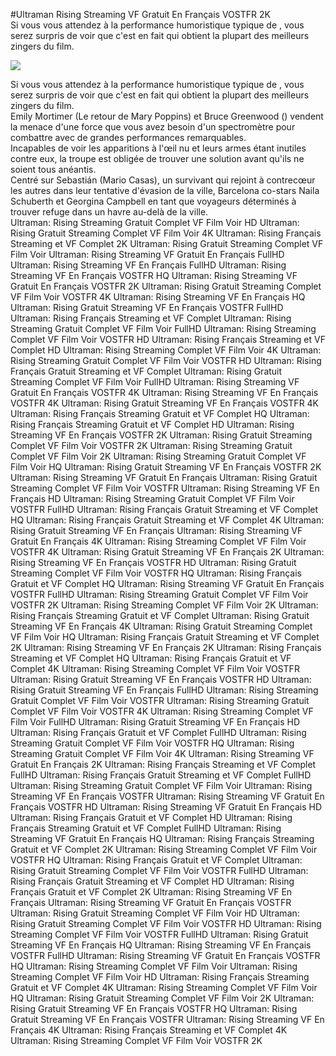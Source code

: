 #Ultraman Rising Streaming VF Gratuit En Français VOSTFR 2K  
Si vous vous attendez à la performance humoristique typique de , vous serez surpris de voir que c'est en fait  qui obtient la plupart des meilleurs zingers du film.  
  
[![](https://i.imgur.com/qSNzIqt.png)](https://movie.rssnews.media/ZAwFIQc.php)  
  
Si vous vous attendez à la performance humoristique typique de , vous serez surpris de voir que c'est en fait  qui obtient la plupart des meilleurs zingers du film.  
Emily Mortimer (Le retour de Mary Poppins) et Bruce Greenwood () vendent la menace d'une force que vous avez besoin d'un spectromètre pour combattre avec de grandes performances remarquables.  
Incapables de voir les apparitions à l'œil nu et leurs armes étant inutiles contre eux, la troupe est obligée de trouver une solution avant qu'ils ne soient tous anéantis.  
Centré sur Sebastián (Mario Casas), un survivant qui rejoint à contrecœur les autres dans leur tentative d'évasion de la ville,  Barcelona co-stars Naila Schuberth et Georgina Campbell en tant que voyageurs déterminés à trouver refuge dans un havre au-delà de la ville.  
Ultraman: Rising Streaming Gratuit Complet VF Film Voir HD
Ultraman: Rising Gratuit Streaming Complet VF Film Voir 4K
Ultraman: Rising Français Streaming et VF Complet 2K
Ultraman: Rising Gratuit Streaming Complet VF Film Voir
Ultraman: Rising Streaming VF Gratuit En Français FullHD
Ultraman: Rising Streaming VF En Français FullHD
Ultraman: Rising Streaming VF En Français VOSTFR HQ
Ultraman: Rising Streaming VF Gratuit En Français VOSTFR 2K
Ultraman: Rising Gratuit Streaming Complet VF Film Voir VOSTFR 4K
Ultraman: Rising Streaming VF En Français HQ
Ultraman: Rising Gratuit Streaming VF En Français VOSTFR FullHD
Ultraman: Rising Français Streaming et VF Complet
Ultraman: Rising Streaming Gratuit Complet VF Film Voir FullHD
Ultraman: Rising Streaming Complet VF Film Voir VOSTFR HD
Ultraman: Rising Français Streaming et VF Complet HD
Ultraman: Rising Streaming Complet VF Film Voir 4K
Ultraman: Rising Streaming Gratuit Complet VF Film Voir VOSTFR HD
Ultraman: Rising Français Gratuit Streaming et VF Complet
Ultraman: Rising Gratuit Streaming Complet VF Film Voir FullHD
Ultraman: Rising Streaming VF Gratuit En Français VOSTFR 4K
Ultraman: Rising Streaming VF En Français VOSTFR 4K
Ultraman: Rising Gratuit Streaming VF En Français VOSTFR 4K
Ultraman: Rising Français Streaming Gratuit et VF Complet HQ
Ultraman: Rising Français Streaming Gratuit et VF Complet HD
Ultraman: Rising Streaming VF En Français VOSTFR 2K
Ultraman: Rising Gratuit Streaming Complet VF Film Voir VOSTFR 2K
Ultraman: Rising Streaming Gratuit Complet VF Film Voir 2K
Ultraman: Rising Streaming Gratuit Complet VF Film Voir HQ
Ultraman: Rising Gratuit Streaming VF En Français VOSTFR 2K
Ultraman: Rising Streaming VF Gratuit En Français
Ultraman: Rising Gratuit Streaming Complet VF Film Voir VOSTFR
Ultraman: Rising Streaming VF En Français HD
Ultraman: Rising Streaming Gratuit Complet VF Film Voir VOSTFR FullHD
Ultraman: Rising Français Gratuit Streaming et VF Complet HQ
Ultraman: Rising Français Gratuit Streaming et VF Complet 4K
Ultraman: Rising Gratuit Streaming VF En Français
Ultraman: Rising Streaming VF Gratuit En Français 4K
Ultraman: Rising Streaming Complet VF Film Voir VOSTFR 4K
Ultraman: Rising Gratuit Streaming VF En Français 2K
Ultraman: Rising Streaming VF En Français VOSTFR HD
Ultraman: Rising Gratuit Streaming Complet VF Film Voir VOSTFR HQ
Ultraman: Rising Français Gratuit et VF Complet HQ
Ultraman: Rising Streaming VF Gratuit En Français VOSTFR FullHD
Ultraman: Rising Streaming Gratuit Complet VF Film Voir VOSTFR 2K
Ultraman: Rising Streaming Complet VF Film Voir 2K
Ultraman: Rising Français Streaming Gratuit et VF Complet
Ultraman: Rising Gratuit Streaming VF En Français 4K
Ultraman: Rising Gratuit Streaming Complet VF Film Voir HQ
Ultraman: Rising Français Gratuit Streaming et VF Complet 2K
Ultraman: Rising Streaming VF En Français 2K
Ultraman: Rising Français Streaming et VF Complet HQ
Ultraman: Rising Français Gratuit et VF Complet 4K
Ultraman: Rising Streaming Complet VF Film Voir VOSTFR
Ultraman: Rising Gratuit Streaming VF En Français VOSTFR HD
Ultraman: Rising Gratuit Streaming VF En Français FullHD
Ultraman: Rising Streaming Gratuit Complet VF Film Voir VOSTFR
Ultraman: Rising Streaming Gratuit Complet VF Film Voir VOSTFR 4K
Ultraman: Rising Streaming Complet VF Film Voir FullHD
Ultraman: Rising Gratuit Streaming VF En Français HD
Ultraman: Rising Français Gratuit et VF Complet FullHD
Ultraman: Rising Streaming Gratuit Complet VF Film Voir VOSTFR HQ
Ultraman: Rising Streaming Gratuit Complet VF Film Voir 4K
Ultraman: Rising Streaming VF Gratuit En Français 2K
Ultraman: Rising Français Streaming et VF Complet FullHD
Ultraman: Rising Français Gratuit Streaming et VF Complet FullHD
Ultraman: Rising Streaming Gratuit Complet VF Film Voir
Ultraman: Rising Streaming VF En Français VOSTFR
Ultraman: Rising Streaming VF Gratuit En Français VOSTFR HD
Ultraman: Rising Streaming VF Gratuit En Français HD
Ultraman: Rising Français Gratuit et VF Complet HD
Ultraman: Rising Français Streaming Gratuit et VF Complet FullHD
Ultraman: Rising Streaming VF Gratuit En Français HQ
Ultraman: Rising Français Streaming Gratuit et VF Complet 2K
Ultraman: Rising Streaming Complet VF Film Voir VOSTFR HQ
Ultraman: Rising Français Gratuit et VF Complet
Ultraman: Rising Gratuit Streaming Complet VF Film Voir VOSTFR FullHD
Ultraman: Rising Français Gratuit Streaming et VF Complet HD
Ultraman: Rising Français Gratuit et VF Complet 2K
Ultraman: Rising Streaming VF En Français
Ultraman: Rising Streaming VF Gratuit En Français VOSTFR
Ultraman: Rising Gratuit Streaming Complet VF Film Voir HD
Ultraman: Rising Gratuit Streaming Complet VF Film Voir VOSTFR HD
Ultraman: Rising Streaming Complet VF Film Voir VOSTFR FullHD
Ultraman: Rising Gratuit Streaming VF En Français HQ
Ultraman: Rising Streaming VF En Français VOSTFR FullHD
Ultraman: Rising Streaming VF Gratuit En Français VOSTFR HQ
Ultraman: Rising Streaming Complet VF Film Voir
Ultraman: Rising Streaming Complet VF Film Voir HD
Ultraman: Rising Français Streaming Gratuit et VF Complet 4K
Ultraman: Rising Streaming Complet VF Film Voir HQ
Ultraman: Rising Gratuit Streaming Complet VF Film Voir 2K
Ultraman: Rising Gratuit Streaming VF En Français VOSTFR HQ
Ultraman: Rising Gratuit Streaming VF En Français VOSTFR
Ultraman: Rising Streaming VF En Français 4K
Ultraman: Rising Français Streaming et VF Complet 4K
Ultraman: Rising Streaming Complet VF Film Voir VOSTFR 2K